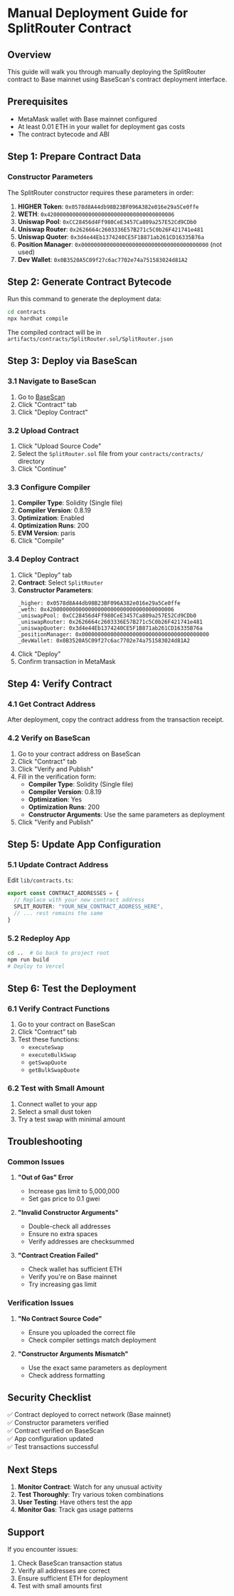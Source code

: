 # Manual Deployment Guide for SplitRouter Contract

## Overview
This guide will walk you through manually deploying the SplitRouter contract to Base mainnet using BaseScan's contract deployment interface.

## Prerequisites
- MetaMask wallet with Base mainnet configured
- At least 0.01 ETH in your wallet for deployment gas costs
- The contract bytecode and ABI

## Step 1: Prepare Contract Data

### Constructor Parameters
The SplitRouter constructor requires these parameters in order:

1. **HIGHER Token**: `0x0578d8A44db98B23BF096A382e016e29a5Ce0ffe`
2. **WETH**: `0x4200000000000000000000000000000000000006`
3. **Uniswap Pool**: `0xCC28456d4Ff980CeE3457Ca809a257E52Cd9CDb0`
4. **Uniswap Router**: `0x2626664c2603336E57B271c5C0b26F421741e481`
5. **Uniswap Quoter**: `0x3d4e44Eb1374240CE5F1B871ab261CD16335B76a`
6. **Position Manager**: `0x0000000000000000000000000000000000000000` (not used)
7. **Dev Wallet**: `0x0B3520A5C09f27c6ac7702e74a751583024d81A2`

## Step 2: Generate Contract Bytecode

Run this command to generate the deployment data:

```bash
cd contracts
npx hardhat compile
```

The compiled contract will be in `artifacts/contracts/SplitRouter.sol/SplitRouter.json`

## Step 3: Deploy via BaseScan

### 3.1 Navigate to BaseScan
1. Go to [BaseScan](https://basescan.org)
2. Click "Contract" tab
3. Click "Deploy Contract"

### 3.2 Upload Contract
1. Click "Upload Source Code"
2. Select the `SplitRouter.sol` file from your `contracts/contracts/` directory
3. Click "Continue"

### 3.3 Configure Compiler
1. **Compiler Type**: Solidity (Single file)
2. **Compiler Version**: 0.8.19
3. **Optimization**: Enabled
4. **Optimization Runs**: 200
5. **EVM Version**: paris
6. Click "Compile"

### 3.4 Deploy Contract
1. Click "Deploy" tab
2. **Contract**: Select `SplitRouter`
3. **Constructor Parameters**:
   ```
   _higher: 0x0578d8A44db98B23BF096A382e016e29a5Ce0ffe
   _weth: 0x4200000000000000000000000000000000000006
   _uniswapPool: 0xCC28456d4Ff980CeE3457Ca809a257E52Cd9CDb0
   _uniswapRouter: 0x2626664c2603336E57B271c5C0b26F421741e481
   _uniswapQuoter: 0x3d4e44Eb1374240CE5F1B871ab261CD16335B76a
   _positionManager: 0x0000000000000000000000000000000000000000
   _devWallet: 0x0B3520A5C09f27c6ac7702e74a751583024d81A2
   ```
4. Click "Deploy"
5. Confirm transaction in MetaMask

## Step 4: Verify Contract

### 4.1 Get Contract Address
After deployment, copy the contract address from the transaction receipt.

### 4.2 Verify on BaseScan
1. Go to your contract address on BaseScan
2. Click "Contract" tab
3. Click "Verify and Publish"
4. Fill in the verification form:
   - **Compiler Type**: Solidity (Single file)
   - **Compiler Version**: 0.8.19
   - **Optimization**: Yes
   - **Optimization Runs**: 200
   - **Constructor Arguments**: Use the same parameters as deployment
5. Click "Verify and Publish"

## Step 5: Update App Configuration

### 5.1 Update Contract Address
Edit `lib/contracts.ts`:

```typescript
export const CONTRACT_ADDRESSES = {
  // Replace with your new contract address
  SPLIT_ROUTER: "YOUR_NEW_CONTRACT_ADDRESS_HERE",
  // ... rest remains the same
}
```

### 5.2 Redeploy App
```bash
cd ..  # Go back to project root
npm run build
# Deploy to Vercel
```

## Step 6: Test the Deployment

### 6.1 Verify Contract Functions
1. Go to your contract on BaseScan
2. Click "Contract" tab
3. Test these functions:
   - `executeSwap`
   - `executeBulkSwap`
   - `getSwapQuote`
   - `getBulkSwapQuote`

### 6.2 Test with Small Amount
1. Connect wallet to your app
2. Select a small dust token
3. Try a test swap with minimal amount

## Troubleshooting

### Common Issues

1. **"Out of Gas" Error**
   - Increase gas limit to 5,000,000
   - Set gas price to 0.1 gwei

2. **"Invalid Constructor Arguments"**
   - Double-check all addresses
   - Ensure no extra spaces
   - Verify addresses are checksummed

3. **"Contract Creation Failed"**
   - Check wallet has sufficient ETH
   - Verify you're on Base mainnet
   - Try increasing gas limit

### Verification Issues

1. **"No Contract Source Code"**
   - Ensure you uploaded the correct file
   - Check compiler settings match deployment

2. **"Constructor Arguments Mismatch"**
   - Use the exact same parameters as deployment
   - Check address formatting

## Security Checklist

✅ Contract deployed to correct network (Base mainnet)  
✅ Constructor parameters verified  
✅ Contract verified on BaseScan  
✅ App configuration updated  
✅ Test transactions successful  

## Next Steps

1. **Monitor Contract**: Watch for any unusual activity
2. **Test Thoroughly**: Try various token combinations
3. **User Testing**: Have others test the app
4. **Monitor Gas**: Track gas usage patterns

## Support

If you encounter issues:
1. Check BaseScan transaction status
2. Verify all addresses are correct
3. Ensure sufficient ETH for deployment
4. Test with small amounts first
